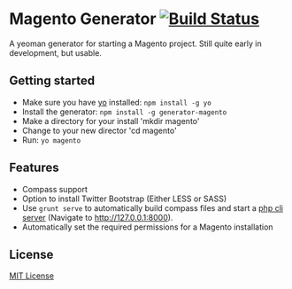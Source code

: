 # Magento Generator [![Build Status](https://travis-ci.org/josh-taylor/generator-magento.png?branch=0.3.0)](https://travis-ci.org/josh-taylor/generator-magento)

A yeoman generator for starting a Magento project. Still quite early in development, but usable.

## Getting started
- Make sure you have [yo](https://github.com/yeoman/yo) installed:
    `npm install -g yo`
- Install the generator: `npm install -g generator-magento`
- Make a directory for your install 'mkdir magento'
- Change to your new director 'cd magento'
- Run: `yo magento`

## Features
- Compass support
- Option to install Twitter Bootstrap (Either LESS or SASS)
- Use `grunt serve` to automatically build compass files and start a [php cli server](http://www.php.net/manual/en/features.commandline.webserver.php) (Navigate to http://127.0.0.1:8000).
- Automatically set the required permissions for a Magento installation

## License
[MIT License](http://en.wikipedia.org/wiki/MIT_License)
